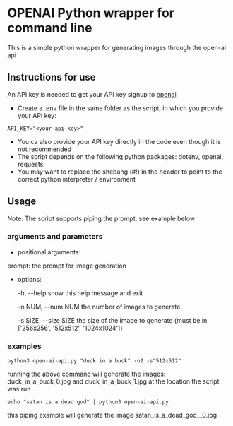 # OPENAI Python wrapper for command line

This is a simple python wrapper for generating images through the open-ai api

## Instructions for use

An API key is needed to get your API key signup to [openai](https://openai.com/api/)
- Create a .env file in the same folder as the script, in which you provide your API key:
```
API_KEY="<your-api-key>"
```
- You ca also provide your API key directly in the code even though it is not recommended
- The script depends on the following python packages: dotenv, openai, requests
- You may want to replace the shebang (#!) in the header to point to the correct python interpreter / environment

## Usage

Note: The script supports piping the prompt, see example below

### arguments and parameters
- positional arguments:
  
prompt:                the prompt for image generation

- options:

  -h, --help            show this help message and exit

  -n NUM, --num NUM     the number of images to generate

  -s SIZE, --size SIZE  the size of the image to generate (must be in ['256x256', '512x512', '1024x1024'])

### examples
```commandline
python3 open-ai-api.py "duck in a buck" -n2 -s"512x512"
```
running the above command will generate the images: duck_in_a_buck_0.jpg and duck_in_a_buck_1.jpg at the location the script was run

```commandline
echo "satan is a dead god" | python3 open-ai-api.py
```
this piping example will generate the image satan_is_a_dead_god__0.jpg
